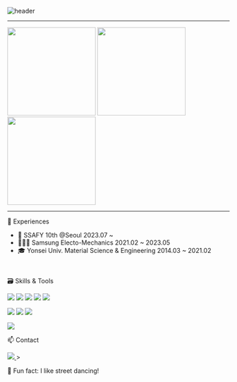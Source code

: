 ![header](https://capsule-render.vercel.app/api?type=waving&color=gradient&height=200&section=header&text=Damongsanga🎱&fontSize=60&animation=fadeIn)

<!--
**Damongsanga/Damongsanga** is a ✨ _special_ ✨ repository because its `README.md` (this file) appears on your GitHub profile.

Here are some ideas to get you started:

- 🔭 I’m currently working on ...
- 🌱 I’m currently learning ...
- 👯 I’m looking to collaborate on ...
- 🤔 I’m looking for help with ...
- 💬 Ask me about ...
- 📫 How to reach me: ...
- 😄 Pronouns: ...
- ⚡ Fun fact: ...
-->

<hr>
<img src="http://mazassumnida.wtf/api/v2/generate_badge?boj=bmike0413" height=200>
<img src="https://github-readme-stats.vercel.app/api?username=Damongsanga&show_icons=true&theme=light" height=200> <img src="https://github-readme-stats.vercel.app/api/top-langs/?username=Damongsanga&layout=compact&theme)](https://github.com/Damongsanga/github-readme-stats" height=200>


<!--![Damongsanga's GitHub stats](https://github-readme-stats.vercel.app/api?username=Damongsanga&show_icons=true&theme=light) 
[![Solved.ac 프로필](http://mazassumnida.wtf/api/v2/generate_badge?boj=bmike0413)](https://solved.ac/bmike0413)
[![Top Langs](https://github-readme-stats.vercel.app/api/top-langs/?username=Damongsanga&layout=compact&theme)](https://github.com/Damongsanga/github-readme-stats) -->

<hr>

🤔 Experiences

* 📘 SSAFY 10th @Seoul 2023.07 ~ 
* 👨🏻‍🔬 Samsung Electo-Mechanics 2021.02 ~ 2023.05
* 🎓 Yonsei Univ. Material Science & Engineering 2014.03 ~ 2021.02


<br>

🗃️ Skills & Tools 
<!-- JAVA --> <!-- Spring --> <!-- Python --> <!-- JavaScript --> <!-- Vue --> 
<img src="https://img.shields.io/badge/JAVA-007396?style=for-the-badge&logo=java&logoColor=white"> <img src="https://img.shields.io/badge/spring-6DB33F?style=for-the-badge&logo=spring&logoColor=white"> <img src="https://img.shields.io/badge/Python-3776AB?style=for-the-badge&logo=python&logoColor=white"> <img src="https://img.shields.io/badge/JavaScript-F7DF1E?style=for-the-badge&logo=javascript&logoColor=white"> <img src="https://img.shields.io/badge/Vue-4FC08D?style=for-the-badge&logo=vuedotjs&logoColor=white">  
<!-- HTML5 --> <!-- CSS3 --> <!-- Bootstrap --> 
<img src="https://img.shields.io/badge/HTML5-E34F26?style=for-the-badge&logo=html5&logoColor=white"> <img src="https://img.shields.io/badge/CSS3-1572B6?style=for-the-badge&logo=css3&logoColor=white"> <img src="https://img.shields.io/badge/BootStrap-7952B3?style=for-the-badge&logo=bootstrap&logoColor=white">
<!-- Git --> 
 <img src="https://img.shields.io/badge/GIT-F05032?style=for-the-badge&logo=git&logoColor=white">

📫 Contact

<a href="https://damongsanga22.tistory.com/"> <img src="https://img.shields.io/badge/TISTORY-FF5747?style=for-the-badge&logo=tistory&logoColor=white"> </a>>

🕺 Fun fact: I like street dancing!

